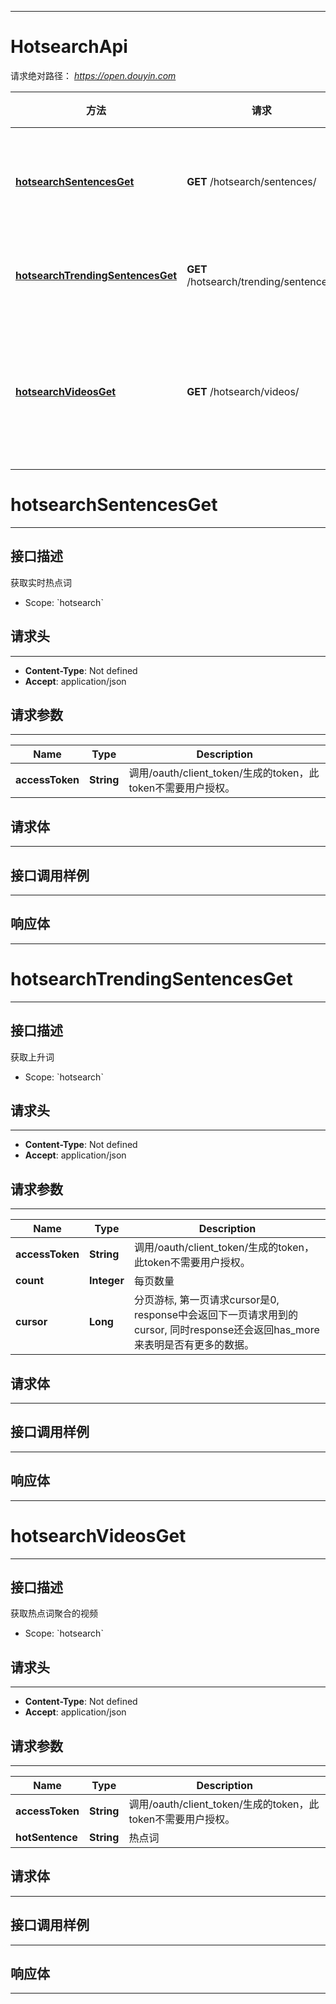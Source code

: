 <hr/>

# HotsearchApi
请求绝对路径： *https://open.douyin.com*
<a name="HotsearchApi_doc_start"></a>

方法 | 请求 | 描述
------------- | ------------- | -------------
[**hotsearchSentencesGet**](#hotsearchSentencesGet) | **GET** /hotsearch/sentences/ | 获取实时热点词
[**hotsearchTrendingSentencesGet**](#hotsearchTrendingSentencesGet) | **GET** /hotsearch/trending/sentences/ | 获取上升词
[**hotsearchVideosGet**](#hotsearchVideosGet) | **GET** /hotsearch/videos/ | 获取热点词聚合的视频

<a name="hotsearchSentencesGet"></a>
# **hotsearchSentencesGet**
<hr/>

## 接口描述
获取实时热点词
* Scope: &#x60;hotsearch&#x60; 
## 请求头
<hr/>

- **Content-Type**: Not defined
- **Accept**: application/json

## 请求参数
<hr/>


Name | Type | Description
------------- | ------------- | ------------- 
 **accessToken** | **String**| 调用/oauth/client_token/生成的token，此token不需要用户授权。

## 请求体
<hr/>



## 接口调用样例
<hr/>

<codetabs src="../.codetabs/HotsearchApi_hotsearchSentencesGet.code">

## 响应体
<hr/>

<markdown src="./model/HotsearchSentencesResponse.md" />

<a name="hotsearchTrendingSentencesGet"></a>
# **hotsearchTrendingSentencesGet**
<hr/>

## 接口描述
获取上升词
* Scope: &#x60;hotsearch&#x60; 
## 请求头
<hr/>

- **Content-Type**: Not defined
- **Accept**: application/json

## 请求参数
<hr/>


Name | Type | Description
------------- | ------------- | ------------- 
 **accessToken** | **String**| 调用/oauth/client_token/生成的token，此token不需要用户授权。
 **count** | **Integer**| 每页数量
 **cursor** | **Long**| 分页游标, 第一页请求cursor是0, response中会返回下一页请求用到的cursor, 同时response还会返回has_more来表明是否有更多的数据。

## 请求体
<hr/>





## 接口调用样例
<hr/>

<codetabs src="../.codetabs/HotsearchApi_hotsearchTrendingSentencesGet.code">

## 响应体
<hr/>

<markdown src="./model/HotsearchTrendingSentencesResponse.md" />

<a name="hotsearchVideosGet"></a>
# **hotsearchVideosGet**
<hr/>

## 接口描述
获取热点词聚合的视频
* Scope: &#x60;hotsearch&#x60; 
## 请求头
<hr/>

- **Content-Type**: Not defined
- **Accept**: application/json

## 请求参数
<hr/>


Name | Type | Description
------------- | ------------- | ------------- 
 **accessToken** | **String**| 调用/oauth/client_token/生成的token，此token不需要用户授权。
 **hotSentence** | **String**| 热点词

## 请求体
<hr/>




## 接口调用样例
<hr/>

<codetabs src="../.codetabs/HotsearchApi_hotsearchVideosGet.code">

## 响应体
<hr/>

<markdown src="./model/HotsearchVideosResponse.md" />

